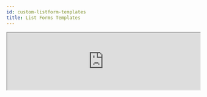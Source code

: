```yaml
---
id: custom-listform-templates
title: List Forms Templates
---
```


<div markdown="1">

<iframe src="https://4d-for-ios.github.io/gallery/#/type/form-list/picker/0" height="auto" width="100%">
</iframe>

</div>